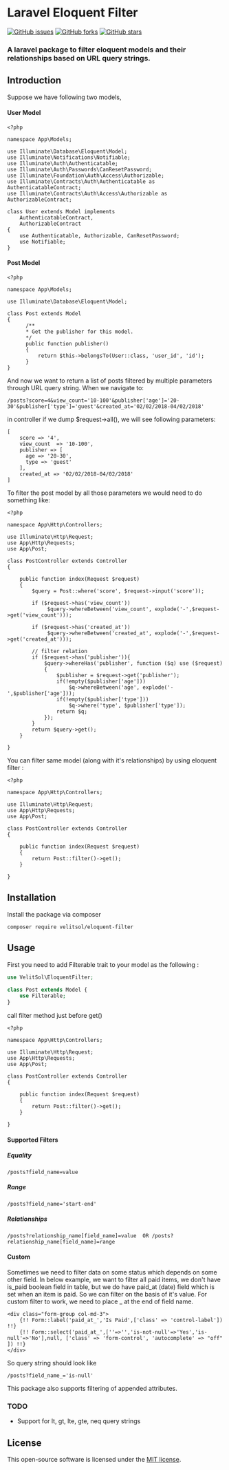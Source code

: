 # Laravel Eloquent Filter

[![GitHub issues](https://img.shields.io/github/issues/hmshafeeq/eloquent-filter.svg)](https://github.com/hmshafeeq/eloquent-filter/issues)
[![GitHub forks](https://img.shields.io/github/forks/hmshafeeq/eloquent-filter.svg)](https://github.com/hmshafeeq/eloquent-filter/network)
[![GitHub stars](https://img.shields.io/github/stars/hmshafeeq/eloquent-filter.svg)](https://github.com/hmshafeeq/eloquent-filter/stargazers)
### A laravel package to filter eloquent models and their relationships based on URL query strings.  

## Introduction
Suppose we have following two models,
#### User Model 
````
<?php

namespace App\Models;

use Illuminate\Database\Eloquent\Model; 
use Illuminate\Notifications\Notifiable;
use Illuminate\Auth\Authenticatable;
use Illuminate\Auth\Passwords\CanResetPassword;
use Illuminate\Foundation\Auth\Access\Authorizable;
use Illuminate\Contracts\Auth\Authenticatable as AuthenticatableContract;
use Illuminate\Contracts\Auth\Access\Authorizable as AuthorizableContract; 

class User extends Model implements
    AuthenticatableContract,
    AuthorizableContract
{
    use Authenticatable, Authorizable, CanResetPassword;
    use Notifiable; 
}
````
#### Post Model
````
<?php

namespace App\Models;

use Illuminate\Database\Eloquent\Model;

class Post extends Model
{ 
      /**
      * Get the publisher for this model.
      */
      public function publisher()
      {
          return $this->belongsTo(User::class, 'user_id', 'id');
      }
}

````
And now we want to return a list of posts filtered by multiple parameters through URL query string. When we navigate to:
````
/posts?score=4&view_count='10-100'&publisher['age']='20-30'&publisher['type']='guest'&created_at='02/02/2018-04/02/2018'
````
in controller if we dump $request->all(), we will see following parameters:
````
[
    score => '4',
    view_count  => '10-100',
    publisher => [
      age => '20-30',
      type => 'guest'
    ],
    created_at => '02/02/2018-04/02/2018'
]
```` 
To filter the post model by all those parameters we would need to do something like:
````
<?php

namespace App\Http\Controllers;

use Illuminate\Http\Request;
use App\Http\Requests;
use App\Post;

class PostController extends Controller
{

    public function index(Request $request)
    {
        $query = Post::where('score', $request->input('score'));
        
        if ($request->has('view_count'))
             $query->whereBetween('view_count', explode('-',$request->get('view_count')));
        
        if ($request->has('created_at'))
             $query->whereBetween('created_at', explode('-',$request->get('created_at')));
        
        // filter relation 
        if ($request->has('publisher')){
            $query->whereHas('publisher', function ($q) use ($request)
            {
                $publisher = $request->get('publisher');
                if(!empty($publisher['age']))
                    $q->whereBetween('age', explode('-',$publisher['age']));
                if(!empty($publisher['type']))
                    $q->where('type', $publisher['type']);
                return $q;
            });
        }        
        return $query->get();
    }

}
````
You can filter same model (along with it's relationships) by using eloquent filter : 

````
<?php

namespace App\Http\Controllers;

use Illuminate\Http\Request;
use App\Http\Requests;
use App\Post;

class PostController extends Controller
{

    public function index(Request $request)
    {
        return Post::filter()->get();
    }

}
````

## Installation
Install the package via composer

````
composer require velitsol/eloquent-filter
````
 
## Usage

First you need to add Filterable trait  to your model as the following :

```php
use VelitSol\EloquentFilter;

class Post extends Model {
    use Filterable; 
}
```
call filter method just before get()
````
<?php

namespace App\Http\Controllers;

use Illuminate\Http\Request;
use App\Http\Requests;
use App\Post;

class PostController extends Controller
{

    public function index(Request $request)
    {
        return Post::filter()->get();
    }

}
```` 

#### Supported Filters   
##### Equality 
````
/posts?field_name=value
````
##### Range 
````
/posts?field_name='start-end'
````
##### Relationships
````
/posts?relationship_name[field_name]=value  OR /posts?relationship_name[field_name]=range
````
#### Custom 
Sometimes we need to filter data on some status which depends on some other field. In below example,
we want to filter all paid items, we don't have is_paid boolean field in table, but we do have paid_at (date) field which is set when an item is paid. So
we can filter on the basis of it's value. For custom filter to work, we need to place _ at the end of field name.  
````
<div class="form-group col-md-3">
    {!! Form::label('paid_at_','Is Paid',['class' => 'control-label']) !!}
    {!! Form::select('paid_at_',[''=>'','is-not-null'=>'Yes','is-null'=>'No'],null, ['class' => 'form-control', 'autocomplete' => "off" ]) !!}
</div>
````
So query string should look like 
````
/posts?field_name_='is-null'
````

This package also supports filtering of appended attributes. 

### TODO
* Support for lt, gt, lte, gte, neq query strings 

## License
This open-source software is licensed under the [MIT license](https://opensource.org/licenses/MIT).

